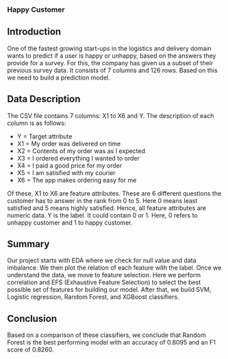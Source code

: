 ### Happy Customer
## Introduction
One of the fastest growing start-ups in the logistics and delivery domain wants to predict if a user is happy or unhappy, based on the answers they provide for a survey. For this, the company has given us a subset of their previous survey data. It consists of 7 columns and 126 rows. Based on this we need to build a prediction model.

## Data Description
The CSV file contains 7 columns: X1 to X6 and Y. The description of each column is as follows:
* Y = Target attribute 
* X1 = My order was delivered on time
* X2 = Contents of my order was as I expected
* X3 = I ordered everything I wanted to order
* X4 = I paid a good price for my order
* X5 = I am satisfied with my courier
* X6 = The app makes ordering easy for me

Of these, X1 to X6 are feature attributes. These are 6 different questions the customer has to answer in the rank from 0 to 5.  Here 0 means least satisfied and 5 means highly satisfied. Hence, all feature attributes are numeric data. Y is the label. It could contain 0 or 1. Here, 0 refers to unhappy customer and 1 to happy customer. 

## Summary
Our project starts with EDA where we check for null value and data imbalance. We then plot the relation of each feature with the label. Once we understand the data, we move to feature selection. Here we perform correlation and EFS (Exhaustive Feature Selection) to select the best possible set of features for building our model. After that, we build SVM, Logistic regression, Random Forest, and XGBoost classifiers.

## Conclusion
Based on a comparison of these classifiers, we conclude that Random Forest is the best performing model with an accuracy of 0.8095 and an F1 score of 0.8260.
